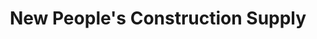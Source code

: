 ---
title: "New People's Construction Supply"
url: /paniqui/new-peoples-construction-supply/
shop: Eisenwaren
---